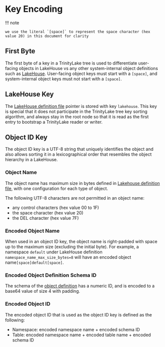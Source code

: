 # Key Encoding

!!! note

    we use the literal `[space]` to represent the space character (hex value 20) in this document for clarity

## First Byte

The first byte of a key in a TrinityLake tree is used to differentiate user-facing objects in LakeHouse vs
any other system-internal object definitions such as [LakeHouse](#lakehouse-key).
User-facing object keys must start with a `[space]`,
and system-internal object keys must not start with a `[space]`.

## LakeHouse Key

The [LakeHouse definition file](./lakehouse.md) pointer is stored with key `lakehouse`.
This key is special that it does not participate in the TrinityLake tree key sorting algorithm,
and always stay in the root node so that it is read as the first entry to bootstrap a TrinityLake reader or writer.

## Object ID Key

The object ID key is a UTF-8 string that uniquely identifies the object and also allows sorting it in a 
lexicographical order that resembles the object hierarchy in a LakeHouse.

### Object Name

The object name has maximum size in bytes defined in [Lakehouse definition file](./lakehouse.md), 
with one configuration for each type of object.

The following UTF-8 characters are not permitted in an object name:
- any control characters (hex value 00 to 1F)
- the space character (hex value 20)
- the DEL character (hex value 7F)

### Encoded Object Name

When used in an object ID key, the object name is right-padded with space up to the maximum size 
(excluding the initial byte). For example, a namespace `default` under LakeHouse definition 
`namespace_name_max_size_bytes=8` will have an encoded object name`[space]default[space]`.

### Encoded Object Definition Schema ID

The schema of the [object definition](./object-definition-file.md) has a numeric ID, 
and is encoded to a base64 value of size 4 with padding.

### Encoded Object ID

The encoded object ID that is used as the object ID key is defined as the following:

- Namespace: encoded namespace name + encoded schema ID
- Table: encoded namespace name + encoded table name + encoded schema ID
